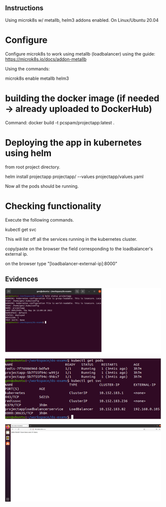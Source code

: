 ## Instructions
Using microk8s w/ metallb, helm3 addons enabled. On Linux/Ubuntu 20.04 


# Configure 
Configure microk8s to work using metallb (loadbalancer) using the guide: https://microk8s.io/docs/addon-metallb

Using the commands:

microk8s enable metallb helm3

# building the docker image (if needed -> already uploaded to DockerHub)

Command:
docker build -t pcspam/projectapp:latest .

# Deploying the app in kubernetes using helm

from root project directory.

helm install projectapp projectapp/ --values projectapp/values.yaml

Now all the pods should be running.

# Checking functionality

Execute the following commands.

kubectl get svc

This will list off all the services running in the kubernetes cluster.

copy/paste on the browser the field corresponding to the loadbalancer's external ip.

on the browser type "[loadbalancer-external-ip]:8000"

## Evidences

  ![](https://github.com/Legendary-Overlord/ds-exams/blob/master/evidences/helm%20status.png)
  
  ![](https://github.com/Legendary-Overlord/ds-exams/blob/master/evidences/kubectl.png)
  
  ![](https://github.com/Legendary-Overlord/ds-exams/blob/master/evidences/browser.png)
